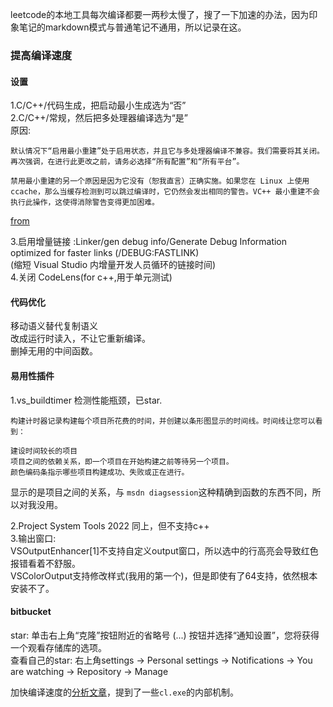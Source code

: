 leetcode的本地工具每次编译都要一两秒太慢了，搜了一下加速的办法，因为印象笔记的markdown模式与普通笔记不通用，所以记录在这。  

### 提高编译速度
#### 设置
1.C/C++/代码生成，把启动最小生成选为“否”  
2.C/C++/常规，然后把多处理器编译选为“是”  
原因:
```
默认情况下“启用最小重建”处于启用状态，并且它与多处理器编译不兼容。我们需要将其关闭。再次强调，在进行此更改之前，请务必选择“所有配置”和“所有平台”。  

禁用最小重建的另一个原因是因为它没有（恕我直言）正确实施。如果您在 Linux 上使用 ccache，那么当缓存检测到可以跳过编译时，它仍然会发出相同的警告。VC++ 最小重建不会执行此操作，这使得消除警告变得更加困难。
```
[from](https://randomascii.wordpress.com/2014/03/22/make-vc-compiles-fast-through-parallel-compilation/)  

3.启用增量链接 :Linker/gen debug info/Generate Debug Information optimized for faster links (/DEBUG:FASTLINK)  
(缩短 Visual Studio 内增量开发人员循环的链接时间)  
4.关闭 CodeLens(for c++,用于单元测试)  


#### 代码优化
移动语义替代复制语义  
改成运行时读入，不让它重新编译。  
删掉无用的中间函数。  




#### 易用性插件
1.vs_buildtimer 检测性能瓶颈，已star.  
```
构建计时器记录构建每个项目所花费的时间，并创建以条形图显示的时间线。时间线让您可以看到：

建设时间较长的项目
项目之间的依赖关系，即一个项目在开始构建之前等待另一个项目。
颜色编码条指示哪些项目构建成功、失败或正在进行。
```
显示的是项目之间的关系，与 `msdn diagsession`这种精确到函数的东西不同，所以对我没用。  

2.Project System Tools 2022 同上，但不支持c++  
3.输出窗口:  
VSOutputEnhancer[1]不支持自定义output窗口，所以选中的行高亮会导致红色报错看着不舒服。  
VSColorOutput支持修改样式(我用的第一个)，但是即使有了64支持，依然根本安装不了。  


#### bitbucket
star:  单击右上角“克隆”按钮附近的省略号 (...) 按钮并选择“通知设置”，您将获得一个观看存储库的选项。  
查看自己的star: 右上角settings -> Personal settings -> Notifications -> You are watching -> Repository -> Manage  

加快编译速度的[分析文章](https://randomascii.wordpress.com/2014/03/22/make-vc-compiles-fast-through-parallel-compilation/
)，提到了一些`cl.exe`的内部机制。  
